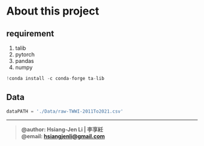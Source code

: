 

# About this project

## requirement
1. talib
1. pytorch
1. pandas
1. numpy

```python
!conda install -c conda-forge ta-lib
```

## Data
```python
dataPATH = './Data/raw-TWWI-2011To2021.csv'
```
---
> **@author: Hsiang-Jen Li | 李享紝**  
> **@email: hsiangjenli@gmail.com**
